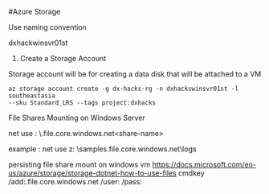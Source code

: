 #Azure Storage

Use naming convention

dxhackwinsvr01st

1. Create a Storage Account

Storage account will be for creating a data disk that will be attached to a VM

```Shell
az storage account create -g dx-hacks-rg -n dxhackswinsvr01st -l southeastasia 
--sku Standard_LRS --tags project:dxhacks 
```

File Shares
Mounting on Windows Server

net use <drive-letter>: \\<storage-account-name>.file.core.windows.net\<share-name>

example :
net use z: \\samples.file.core.windows.net\logs


persisting file share mount on windows vm
https://docs.microsoft.com/en-us/azure/storage/storage-dotnet-how-to-use-files
cmdkey /add:<storage-account-name>.file.core.windows.net /user:<storage-account-name> /pass:<storage-account-key>
